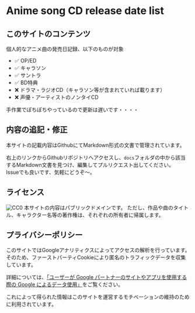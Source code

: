 # Anime song CD release date list

## このサイトのコンテンツ

個人的なアニメ曲の発売日記録、以下のものが対象

- ✅ OP/ED
- ✅ キャラソン
- ✅ サントラ
- ✅ BD特典
- ❌ ドラマ・ラジオCD（キャラソン等が含まれていれば載ります）
- ❌ 声優・アーティストのノンタイCD
  
手作業でぽちぽちやっているので更新は遅いです・・・・

## 内容の追記・修正

本サイトの記載内容はGithubにてMarkdown形式の文書で管理されています。

右上のリンクからGithubリポジトリへアクセスし、`docs`フォルダの中から該当するMarkdown文書を見つけ、編集してプルリクエスト出してください。  
Issueでも良いです、気軽にどうぞ～。

## ライセンス
<img src="https://i.creativecommons.org/p/zero/1.0/88x31.png" alt="CC0" />  
本サイトの内容はパブリックドメインです。  
ただし、作品や曲のタイトル、キャラクター名等の著作権は、それぞれの所有者に帰属します。

## プライバシーポリシー

このサイトではGoogleアナリティクスによってアクセスの解析を行っています。そのため、ファーストパーティCookieにより匿名のトラフィックデータを収集しています。

詳細については、[「ユーザーが Google パートナーのサイトやアプリを使用する際の Google によるデータ使用」](https://policies.google.com/technologies/partner-sites?hl=ja)をご覧ください。

これによって得られた情報はこのサイトを運営するモチベーションの維持のために利用されています。